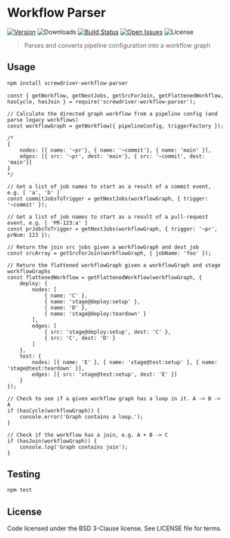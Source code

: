 # Workflow Parser
[![Version][npm-image]][npm-url] ![Downloads][downloads-image] [![Build Status][status-image]][status-url] [![Open Issues][issues-image]][issues-url] ![License][license-image]

> Parses and converts pipeline configuration into a workflow graph

## Usage

```bash
npm install screwdriver-workflow-parser
```

```
const { getWorkflow, getNextJobs, getSrcForJoin, getFlattenedWorkflow, hasCycle, hasJoin } = require('screwdriver-workflow-parser');

// Calculate the directed graph workflow from a pipeline config (and parse legacy workflows)
const workflowGraph = getWorkflow({ pipelineConfig, triggerFactory });

/* 
{ 
    nodes: [{ name: '~pr'}, { name: '~commit'}, { name: 'main' }], 
    edges: [{ src: '~pr', dest: 'main'}, { src: '~commit', dest: 'main'}] 
}
*/

// Get a list of job names to start as a result of a commit event, e.g. [ 'a', 'b' ]
const commitJobsToTrigger = getNextJobs(workflowGraph, { trigger: '~commit' });

// Get a list of job names to start as a result of a pull-request event, e.g. [ 'PR-123:a' ]
const prJobsToTrigger = getNextJobs(workflowGraph, { trigger: '~pr', prNum: 123 });

// Return the join src jobs given a workflowGraph and dest job
const srcArray = getSrcForJoin(workflowGraph, { jobName: 'foo' });

// Return the flattened workflowGraph given a workflowGraph and stage workflowGraphs
const flattenedWorkflow = getFlattenedWorkflow(workflowGraph, {
    deploy: {
        nodes: [
            { name: 'C' },
            { name: 'stage@deploy:setup' },
            { name: 'D' },
            { name: 'stage@deploy:teardown' }
        ],
        edges: [
            { src: 'stage@deploy:setup', dest: 'C' },
            { src: 'C', dest: 'D' }
        ]
    },
    test: {
        nodes: [{ name: 'E' }, { name: 'stage@test:setup' }, { name: 'stage@test:teardown' }],
        edges: [{ src: 'stage@test:setup', dest: 'E' }]
    }
});

// Check to see if a given workflow graph has a loop in it. A -> B -> A
if (hasCycle(workflowGraph)) {
    console.error('Graph contains a loop.');
}

// Check if the workflow has a join, e.g. A + B -> C
if (hasJoin(workflowGraph)) {
    console.log('Graph contains join');
}
```

## Testing

```bash
npm test
```

## License

Code licensed under the BSD 3-Clause license. See LICENSE file for terms.

[npm-image]: https://img.shields.io/npm/v/screwdriver-workflow-parser.svg
[npm-url]: https://npmjs.org/package/screwdriver-workflow-parser
[downloads-image]: https://img.shields.io/npm/dt/screwdriver-workflow-parser.svg
[license-image]: https://img.shields.io/npm/l/screwdriver-workflow-parser.svg
[issues-image]: https://img.shields.io/github/issues/screwdriver-cd/workflow-parser.svg
[issues-url]: https://github.com/screwdriver-cd/workflow-parser/issues
[status-image]: https://cd.screwdriver.cd/pipelines/529/badge
[status-url]: https://cd.screwdriver.cd/pipelines/529
